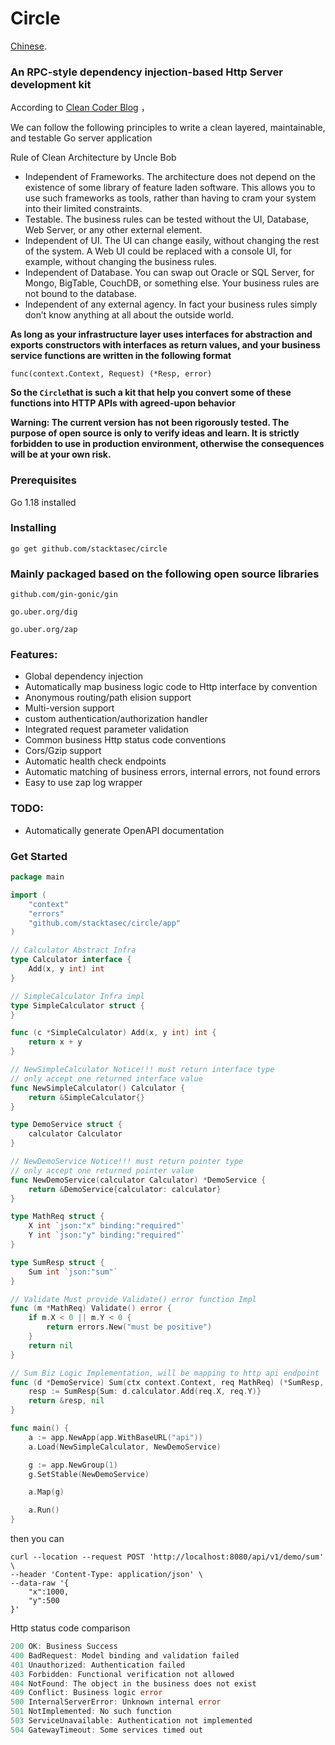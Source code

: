 # Circle

 [Chinese](https://github.com/stacktasec/circle/blob/main/README-zh.md).



### An RPC-style dependency injection-based Http Server development kit



According to [Clean Coder Blog](https://blog.cleancoder.com/uncle-bob/2012/08/13/the-clean-architecture.html) ，

We can follow the following principles to write a clean layered, maintainable, and testable Go server application

Rule of Clean Architecture by Uncle Bob

- Independent of Frameworks. The architecture does not depend on the existence of some library of feature laden software. This allows you to use such frameworks as tools, rather than having to cram your system into their limited constraints.
- Testable. The business rules can be tested without the UI, Database, Web Server, or any other external element.
- Independent of UI. The UI can change easily, without changing the rest of the system. A Web UI could be replaced with a console UI, for example, without changing the business rules.
- Independent of Database. You can swap out Oracle or SQL Server, for Mongo, BigTable, CouchDB, or something else. Your business rules are not bound to the database.
- Independent of any external agency. In fact your business rules simply don’t know anything at all about the outside world.



**As long as your infrastructure layer uses interfaces for abstraction and exports constructors with interfaces as return values, and your business service functions are written in the following format**

```
func(context.Context, Request) (*Resp, error)
```

**So the `Circle`that is such a kit that help you convert some of these functions into HTTP APIs with agreed-upon behavior**



**Warning: The current version has not been rigorously tested. The purpose of open source is only to verify ideas and learn. It is strictly forbidden to use in production environment, otherwise the consequences will be at your own risk.**



### Prerequisites

Go 1.18 installed



### Installing

```
go get github.com/stacktasec/circle
```



### Mainly packaged based on the following open source libraries

`github.com/gin-gonic/gin`

`go.uber.org/dig`

`go.uber.org/zap`



### Features:

- Global dependency injection
- Automatically map business logic code to Http interface by convention
- Anonymous routing/path elision support
- Multi-version support
- custom authentication/authorization handler
- Integrated request parameter validation
- Common business Http status code conventions
- Cors/Gzip support
- Automatic health check endpoints
- Automatic matching of business errors, internal errors, not found errors
- Easy to use zap log wrapper
  
  

### TODO:

- Automatically generate OpenAPI documentation



### Get Started

```go
package main

import (
    "context"
    "errors"
    "github.com/stacktasec/circle/app"
)

// Calculator Abstract Infra
type Calculator interface {
    Add(x, y int) int
}

// SimpleCalculator Infra impl
type SimpleCalculator struct {
}

func (c *SimpleCalculator) Add(x, y int) int {
    return x + y
}

// NewSimpleCalculator Notice!!! must return interface type
// only accept one returned interface value
func NewSimpleCalculator() Calculator {
    return &SimpleCalculator{}
}

type DemoService struct {
    calculator Calculator
}

// NewDemoService Notice!!! must return pointer type
// only accept one returned pointer value
func NewDemoService(calculator Calculator) *DemoService {
    return &DemoService{calculator: calculator}
}

type MathReq struct {
    X int `json:"x" binding:"required"`
    Y int `json:"y" binding:"required"`
}

type SumResp struct {
    Sum int `json:"sum"`
}

// Validate Must provide Validate() error function Impl
func (m *MathReq) Validate() error {
    if m.X < 0 || m.Y < 0 {
        return errors.New("must be positive")
    }
    return nil
}

// Sum Biz Logic Implementation, will be mapping to http api endpoint
func (d *DemoService) Sum(ctx context.Context, req MathReq) (*SumResp, error) {
    resp := SumResp{Sum: d.calculator.Add(req.X, req.Y)}
    return &resp, nil
}

func main() {
    a := app.NewApp(app.WithBaseURL("api"))
    a.Load(NewSimpleCalculator, NewDemoService)

    g := app.NewGroup(1)
    g.SetStable(NewDemoService)

    a.Map(g)

    a.Run()
}
```



then you can

```
curl --location --request POST 'http://localhost:8080/api/v1/demo/sum' \
--header 'Content-Type: application/json' \
--data-raw '{
    "x":1000,
    "y":500
}'
```





Http status code comparison

```go
200 OK: Business Success
400 BadRequest: Model binding and validation failed
401 Unauthorized: Authentication failed
403 Forbidden: Functional verification not allowed
404 NotFound: The object in the business does not exist
409 Conflict: Business logic error
500 InternalServerError: Unknown internal error
501 NotImplemented: No such function
503 ServiceUnavailable: Authentication not implemented
504 GatewayTimeout: Some services timed out
```
